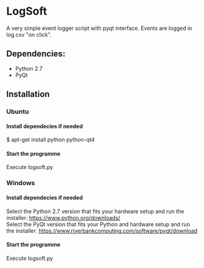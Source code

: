 # LogSoft
A very simple event logger script with pyqt interface. Events are logged in log.csv "on click".

## Dependencies:
- Python 2.7
- PyQt

## Installation 
### Ubuntu
#### Install dependecies if needed
$ apt-get install python python-qt4
#### Start the programme
Execute logsoft.py

### Windows
#### Install dependecies if needed
Select the Python 2.7 version that fits your hardware setup and run the installer: https://www.python.org/downloads/  
Select the PyQt version that fits your Python and hardware setup and run the installer: https://www.riverbankcomputing.com/software/pyqt/download  
#### Start the programme
Execute logsoft.py
